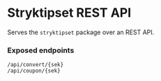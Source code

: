 # Stryktipset REST API

Serves the `stryktipset` package over an REST API.

### Exposed endpoints

```
/api/convert/{sek}
/api/coupon/{sek}
```
